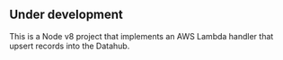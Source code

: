 
Under development
-----------------

This is a Node v8 project that implements an AWS Lambda handler that upsert records into the Datahub.

